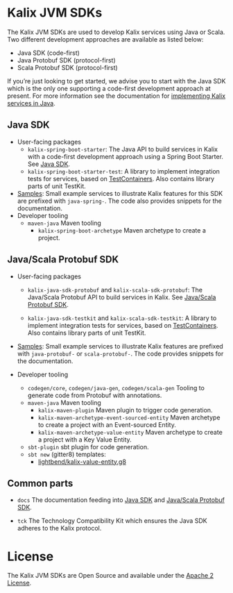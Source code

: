 # Kalix JVM SDKs


The Kalix JVM SDKs are used to develop Kalix services using Java or Scala. Two different development approaches are available as listed below: 
- Java SDK (code-first)
- Java Protobuf SDK (protocol-first)
- Scala Protobuf SDK (protocol-first)

If you’re just looking to get started, we advise you to start with the Java SDK which is the only one supporting a code-first development approach at present. For more information see the documentation for [implementing Kalix services in Java](https://docs.kalix.io/java/index.html).


## Java SDK

* User-facing packages
  * `kalix-spring-boot-starter`: The Java API to build services in Kalix with a code-first development approach using a Spring Boot Starter. See [Java SDK](https://docs.kalix.io/java/index.html).
  * `kalix-spring-boot-starter-test`: A library to implement integration tests for services, based on [TestContainers](https://www.testcontainers.org/). Also contains library parts of unit TestKit.
* [Samples](samples/): Small example services to illustrate Kalix features for this SDK are prefixed with `java-spring-`. The code also provides snippets for the documentation.
* Developer tooling
  * `maven-java` Maven tooling
    * `kalix-spring-boot-archetype` Maven archetype to create a project.

## Java/Scala Protobuf SDK

* User-facing packages
  * `kalix-java-sdk-protobuf` and `kalix-scala-sdk-protobuf`: The Java/Scala Protobuf API to build services in Kalix. See [Java/Scala Protobuf SDK](https://docs.kalix.io/java-protobuf/index.html).

  * `kalix-java-sdk-testkit` and `kalix-scala-sdk-testkit`: A library to implement integration tests for services, based on [TestContainers](https://www.testcontainers.org/). Also contains library parts of unit TestKit.

* [Samples](samples/): Small example services to illustrate Kalix features are prefixed with `java-protobuf-` or `scala-protobuf-`. The code provides snippets for the documentation.

* Developer tooling
   * `codegen/core`, `codegen/java-gen`, `codegen/scala-gen` Tooling to generate code from Protobuf with annotations.
   * `maven-java` Maven tooling
     * `kalix-maven-plugin` Maven plugin to trigger code generation.
     * `kalix-maven-archetype-event-sourced-entity` Maven archetype to create a project with an Event-sourced Entity.
     * `kalix-maven-archetype-value-entity` Maven archetype to create a project with a Key Value Entity.
   * `sbt-plugin` sbt plugin for code generation.
   * `sbt new` (gitter8) templates:
     * [lightbend/kalix-value-entity.g8](https://github.com/lightbend/kalix-value-entity.g8) 

## Common parts
* `docs` The documentation feeding into [Java SDK](https://docs.kalix.io/java/index.html) and [Java/Scala Protobuf SDK](https://docs.kalix.io/java/index.html).

* `tck` The Technology Compatibility Kit which ensures the Java SDK adheres to the Kalix protocol.

# License

The Kalix JVM SDKs are Open Source and available under the [Apache 2 License](LICENSE).

